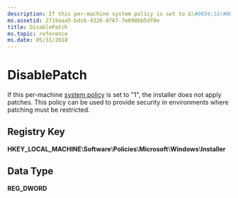 ```yaml
---
description: If this per-machine system policy is set to &\#0034;1&\#0034;, the installer does not apply patches. This policy can be used to provide security in environments where patching must be restricted.
ms.assetid: 2719aaa5-bdcb-4326-8767-7e890bb5df0e
title: DisablePatch
ms.topic: reference
ms.date: 05/31/2018
---
```


# DisablePatch

If this per-machine [system policy](system-policy.md) is set to "1", the installer does not apply patches. This policy can be used to provide security in environments where patching must be restricted.

## Registry Key

**HKEY\_LOCAL\_MACHINE**\\**Software**\\**Policies**\\**Microsoft**\\**Windows**\\**Installer**

## Data Type

**REG\_DWORD**

 

 



